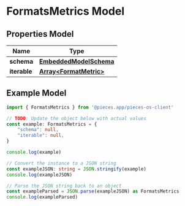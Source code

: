 
# FormatsMetrics Model



## Properties Model

Name | Type
------------ | -------------
**schema** | [**EmbeddedModelSchema**](EmbeddedModelSchema)
**iterable** | [**Array&lt;FormatMetric&gt;**](FormatMetric)

## Example Model

```typescript
import { FormatsMetrics } from '@pieces.app/pieces-os-client'

// TODO: Update the object below with actual values
const example: FormatsMetrics = {
    "schema": null,
    "iterable": null,
}

console.log(example)

// Convert the instance to a JSON string
const exampleJSON: string = JSON.stringify(example)
console.log(exampleJSON)

// Parse the JSON string back to an object
const exampleParsed = JSON.parse(exampleJSON) as FormatsMetrics
console.log(exampleParsed)
```


